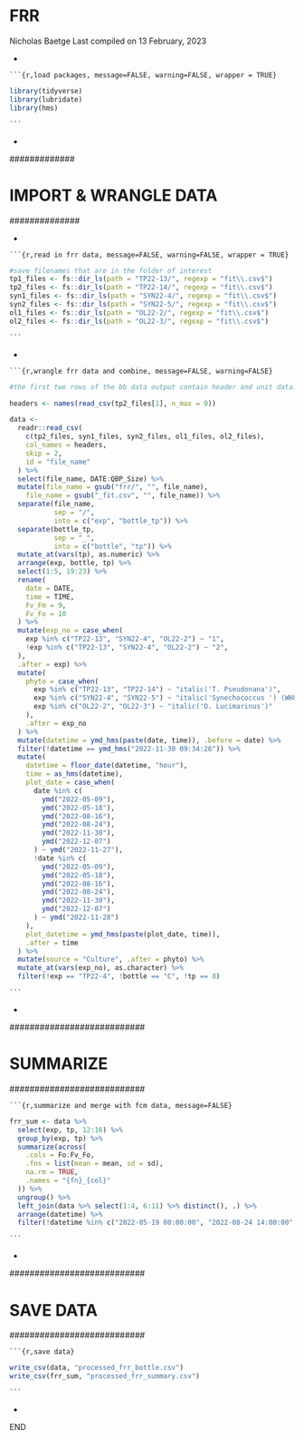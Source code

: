 FRR
================
Nicholas Baetge
Last compiled on 13 February, 2023

- 

<!-- -->

    ```{r,load packages, message=FALSE, warning=FALSE, wrapper = TRUE}

``` r
library(tidyverse)
library(lubridate)
library(hms)
```

    ```

- 

############# 

# IMPORT & WRANGLE DATA

############## 

- 

<!-- -->

    ```{r,read in frr data, message=FALSE, warning=FALSE, wrapper = TRUE}

``` r
#save filenames that are in the folder of interest
tp1_files <- fs::dir_ls(path = "TP22-13/", regexp = "fit\\.csv$")
tp2_files <- fs::dir_ls(path = "TP22-14/", regexp = "fit\\.csv$")
syn1_files <- fs::dir_ls(path = "SYN22-4/", regexp = "fit\\.csv$")
syn2_files <- fs::dir_ls(path = "SYN22-5/", regexp = "fit\\.csv$")
ol1_files <- fs::dir_ls(path = "OL22-2/", regexp = "fit\\.csv$")
ol2_files <- fs::dir_ls(path = "OL22-3/", regexp = "fit\\.csv$")
```

    ```

- 

<!-- -->

    ```{r,wrangle frr data and combine, message=FALSE, warning=FALSE}

``` r
#the first two rows of the bb data output contain header and unit data. 

headers <- names(read_csv(tp2_files[1], n_max = 0))

data <-
  readr::read_csv(
    c(tp2_files, syn1_files, syn2_files, ol1_files, ol2_files),
    col_names = headers,
    skip = 2,
    id = "file_name"
  ) %>%
  select(file_name, DATE:QBP_Size) %>%
  mutate(file_name = gsub("frr/", "", file_name),
    file_name = gsub("_fit.csv", "", file_name)) %>%
  separate(file_name,
           sep = "/",
           into = c("exp", "bottle_tp")) %>%
  separate(bottle_tp,
           sep = "_",
           into = c("bottle", "tp")) %>%
  mutate_at(vars(tp), as.numeric) %>%
  arrange(exp, bottle, tp) %>%
  select(1:5, 19:23) %>%
  rename(
    date = DATE,
    time = TIME,
    Fv_Fm = 9,
    Fv_Fo = 10
  ) %>%
  mutate(exp_no = case_when(
    exp %in% c("TP22-13", "SYN22-4", "OL22-2") ~ "1",
    !exp %in% c("TP22-13", "SYN22-4", "OL22-2") ~ "2",
  ),
  .after = exp) %>%
  mutate(
    phyto = case_when(
      exp %in% c("TP22-13", "TP22-14") ~ "italic('T. Pseudonana')",
      exp %in% c("SYN22-4", "SYN22-5") ~ "italic('Synechococcus ') (WH8102)",
      exp %in% c("OL22-2", "OL22-3") ~ "italic('O. Lucimarinus')"
    ),
    .after = exp_no
  ) %>%
  mutate(datetime = ymd_hms(paste(date, time)), .before = date) %>%
  filter(!datetime == ymd_hms("2022-11-30 09:34:26")) %>%
  mutate(
    datetime = floor_date(datetime, "hour"),
    time = as_hms(datetime),
    plot_date = case_when(
      date %in% c(
        ymd("2022-05-09"),
        ymd("2022-05-18"),
        ymd("2022-08-16"),
        ymd("2022-08-24"),
        ymd("2022-11-30"),
        ymd("2022-12-07")
      ) ~ ymd("2022-11-27"),
      !date %in% c(
        ymd("2022-05-09"),
        ymd("2022-05-18"),
        ymd("2022-08-16"),
        ymd("2022-08-24"),
        ymd("2022-11-30"),
        ymd("2022-12-07")
      ) ~ ymd("2022-11-28")
    ),
    plot_datetime = ymd_hms(paste(plot_date, time)),
    .after = time
  ) %>%
  mutate(source = "Culture", .after = phyto) %>%
  mutate_at(vars(exp_no), as.character) %>% 
  filter(!exp == "TP22-4", !bottle == "C", !tp == 8)
```

    ```

- 

########################### 

# SUMMARIZE

########################### 

    ```{r,summarize and merge with fcm data, message=FALSE}

``` r
frr_sum <- data %>%
  select(exp, tp, 12:16) %>%
  group_by(exp, tp) %>%
  summarize(across(
    .cols = Fo:Fv_Fo, 
    .fns = list(mean = mean, sd = sd),
    na.rm = TRUE,
    .names = "{fn}_{col}"
  )) %>%
  ungroup() %>% 
  left_join(data %>% select(1:4, 6:11) %>% distinct(), .) %>% 
  arrange(datetime) %>% 
  filter(!datetime %in% c("2022-05-19 00:00:00", "2022-08-24 14:00:00", "2022-12-01 01:00:00") )
```

    ```

- 

########################### 

# SAVE DATA

########################### 

    ```{r,save data}

``` r
write_csv(data, "processed_frr_bottle.csv")
write_csv(frr_sum, "processed_frr_summary.csv")
```

    ```

- 

END
